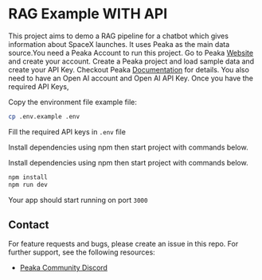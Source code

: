 # RAG Example WITH API

This project aims to demo a RAG pipeline for a chatbot which gives information about SpaceX launches.
It uses Peaka as the main data source.You need a Peaka Account to run this project. Go to Peaka [Website](https://www.peaka.com/) and create your account.
Create a Peaka project and load sample data and create your API Key. Checkout Peaka [Documentation](https://docs.peaka.com/introduction) for details.
You also need to have an Open AI account and Open AI API Key. Once you have the required API Keys,

Copy the environment file example file:

```bash
cp .env.example .env
```

Fill the required API keys in `.env` file

Install dependencies using npm then start project with commands below.

Install dependencies using npm then start project with commands below.

```bash
npm install
npm run dev
```

Your app should start running on port `3000`

## Contact

For feature requests and bugs, please create an issue in this repo. For further support, see the following resources:

- [Peaka Community Discord](https://discord.com/invite/peaka)
